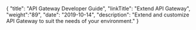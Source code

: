 {
    "title": "API Gateway Developer Guide",
    "linkTitle": "Extend API Gateway",
    "weight":"89",
    "date": "2019-10-14",
    "description": "Extend and customize API Gateway to suit the needs of your environment."
}
